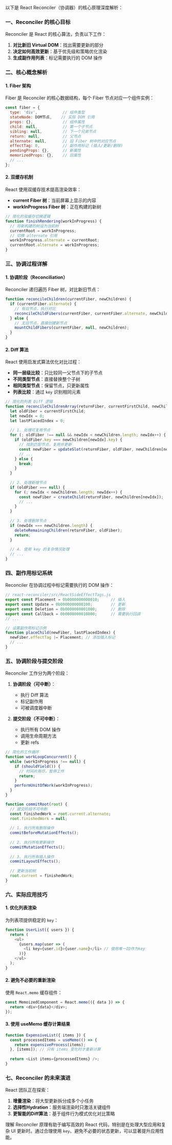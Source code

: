以下是 React Reconciler（协调器）的核心原理深度解析：


### **一、Reconciler 的核心目标**
Reconciler 是 React 的核心算法，负责以下工作：
1. **对比新旧 Virtual DOM**：找出需要更新的部分
2. **决定如何高效更新**：基于优先级和策略优化渲染
3. **生成副作用列表**：标记需要执行的 DOM 操作


### **二、核心概念解析**
#### 1. **Fiber 架构**
Fiber 是 Reconciler 的核心数据结构，每个 Fiber 节点对应一个组件实例：
```javascript
const fiber = {
  type: 'div',           // 组件类型
  stateNode: DOM节点,    // 实际 DOM 引用
  props: {},             // 组件属性
  child: null,           // 第一个子节点
  sibling: null,         // 下一个兄弟节点
  return: null,          // 父节点
  alternate: null,       // 旧 Fiber 树中的对应节点
  effectTag: 0,          // 副作用标记 (插入/更新/删除)
  pendingProps: {},      // 新属性
  memorizedProps: {},    // 旧属性
  // ...
};
```

#### 2. **双缓存机制**
React 使用双缓存技术提高渲染效率：
- **current Fiber 树**：当前屏幕上显示的内容
- **workInProgress Fiber 树**：正在构建的新树

```javascript
// 简化的双缓存切换逻辑
function finishRendering(workInProgress) {
  // 将新构建的树设为当前树
  currentRoot = workInProgress;
  // 切换 alternate 引用
  workInProgress.alternate = currentRoot;
  currentRoot.alternate = workInProgress;
}
```


### **三、协调过程详解**
#### 1. **协调阶段（Reconciliation）**
Reconciler 递归遍历 Fiber 树，对比新旧节点：
```javascript
function reconcileChildren(currentFiber, newChildren) {
  if (currentFiber.alternate) {
    // 有旧节点，执行对比
    reconcileChildFibers(currentFiber, currentFiber.alternate, newChildren);
  } else {
    // 无旧节点，直接创建新节点
    mountChildFibers(currentFiber, null, newChildren);
  }
}
```

#### 2. **Diff 算法**
React 使用启发式算法优化对比过程：
- **同一层级比较**：只比较同一父节点下的子节点
- **不同类型节点**：直接替换整个子树
- **相同类型节点**：保留节点，只更新属性
- **列表比较**：通过 `key` 识别相同元素

```javascript
// 简化的列表 Diff 逻辑
function reconcileChildrenArray(returnFiber, currentFirstChild, newChildren) {
  let oldFiber = currentFirstChild;
  let newIdx = 0;
  let lastPlacedIndex = 0;
  
  // 1. 处理可复用节点
  for (; oldFiber !== null && newIdx < newChildren.length; newIdx++) {
    if (oldFiber.key === newChildren[newIdx].key) {
      // 找到匹配节点，复用并更新
      const newFiber = updateSlot(returnFiber, oldFiber, newChildren[newIdx]);
      // ...
    } else {
      break;
    }
  }
  
  // 2. 处理新增节点
  if (oldFiber === null) {
    for (; newIdx < newChildren.length; newIdx++) {
      const newFiber = createChild(returnFiber, newChildren[newIdx]);
      // ...
    }
  }
  
  // 3. 处理删除节点
  if (newIdx === newChildren.length) {
    deleteRemainingChildren(returnFiber, oldFiber);
    return;
  }
  
  // 4. 使用 key 的复杂情况处理
  // ...
}
```


### **四、副作用标记系统**
Reconciler 在协调过程中标记需要执行的 DOM 操作：
```javascript
// react-reconciler/src/ReactSideEffectTags.js
export const Placement = 0b0000000000010;     // 插入
export const Update = 0b0000000000100;        // 更新
export const Deletion = 0b0000000001000;      // 删除
export const Callback = 0b0000000010000;      // 需要执行回调
// ...

// 设置副作用标记示例
function placeChild(newFiber, lastPlacedIndex) {
  newFiber.effectTag |= Placement; // 添加插入标记
  // ...
}
```


### **五、协调阶段与提交阶段**
Reconciler 工作分为两个阶段：
1. **协调阶段（可中断）**：
   - 执行 Diff 算法
   - 标记副作用
   - 可被调度器中断

2. **提交阶段（不可中断）**：
   - 执行所有 DOM 操作
   - 调用生命周期方法
   - 更新 refs

```javascript
// 简化的工作循环
function workLoopConcurrent() {
  while (workInProgress !== null) {
    if (shouldYield()) {
      // 时间片用尽，暂停工作
      return;
    }
    performUnitOfWork(workInProgress);
  }
}

function commitRoot(root) {
  // 提交阶段不可中断
  const finishedWork = root.current.alternate;
  root.finishedWork = null;
  
  // 1. 执行所有删除操作
  commitBeforeMutationEffects();
  
  // 2. 执行所有更新操作
  commitMutationEffects();
  
  // 3. 执行所有插入操作
  commitLayoutEffects();
  
  // 更新当前树
  root.current = finishedWork;
}
```


### **六、实际应用技巧**
#### 1. **优化列表渲染**
为列表项提供稳定的 `key`：
```javascript
function UserList({ users }) {
  return (
    <ul>
      {users.map(user => (
        <li key={user.id}>{user.name}</li> // 使用唯一ID作为key
      ))}
    </ul>
  );
}
```

#### 2. **避免不必要的重新渲染**
使用 `React.memo` 缓存组件：
```javascript
const MemoizedComponent = React.memo(({ data }) => {
  return <div>{data}</div>;
});
```

#### 3. **使用 useMemo 缓存计算结果**
```javascript
function ExpensiveList({ items }) {
  const processedItems = useMemo(() => {
    return expensiveProcess(items);
  }, [items]); // 只有 items 变化时才重新计算
  
  return <List items={processedItems} />;
}
```


### **七、Reconciler 的未来演进**
React 团队正在探索：
1. **增量渲染**：将大型更新拆分成多个小任务
2. **选择性Hydration**：服务端渲染时只激活关键组件
3. **更智能的Diff算法**：基于组件行为模式优化对比策略

理解 Reconciler 原理有助于编写高效的 React 代码，特别是在处理大型应用和复杂 UI 更新时。通过合理使用 `key`、避免不必要的状态更新，可以显著提升应用性能。